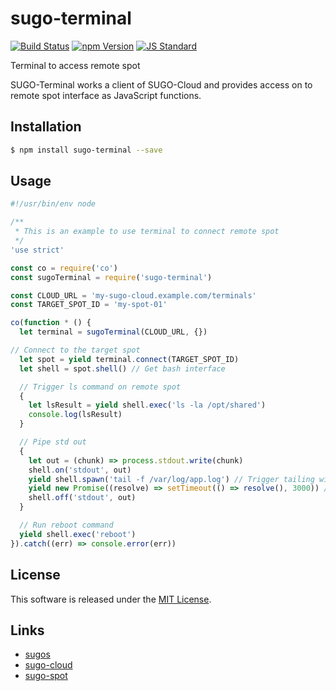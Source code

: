 sugo-terminal
==========

<!---
This file is generated by ape-tmpl. Do not update manually.
--->

<!-- Badge Start -->
<a name="badges"></a>

[![Build Status][bd_travis_com_shield_url]][bd_travis_com_url]
[![npm Version][bd_npm_shield_url]][bd_npm_url]
[![JS Standard][bd_standard_shield_url]][bd_standard_url]

[bd_repo_url]: https://github.com/realglobe-Inc/sugo-terminal
[bd_travis_url]: http://travis-ci.org/realglobe-Inc/sugo-terminal
[bd_travis_shield_url]: http://img.shields.io/travis/realglobe-Inc/sugo-terminal.svg?style=flat
[bd_travis_com_url]: http://travis-ci.com/realglobe-Inc/sugo-terminal
[bd_travis_com_shield_url]: https://api.travis-ci.com/realglobe-Inc/sugo-terminal.svg?token=aeFzCpBZebyaRijpCFmm
[bd_license_url]: https://github.com/realglobe-Inc/sugo-terminal/blob/master/LICENSE
[bd_codeclimate_url]: http://codeclimate.com/github/realglobe-Inc/sugo-terminal
[bd_codeclimate_shield_url]: http://img.shields.io/codeclimate/github/realglobe-Inc/sugo-terminal.svg?style=flat
[bd_codeclimate_coverage_shield_url]: http://img.shields.io/codeclimate/coverage/github/realglobe-Inc/sugo-terminal.svg?style=flat
[bd_gemnasium_url]: https://gemnasium.com/realglobe-Inc/sugo-terminal
[bd_gemnasium_shield_url]: https://gemnasium.com/realglobe-Inc/sugo-terminal.svg
[bd_npm_url]: http://www.npmjs.org/package/sugo-terminal
[bd_npm_shield_url]: http://img.shields.io/npm/v/sugo-terminal.svg?style=flat
[bd_standard_url]: http://standardjs.com/
[bd_standard_shield_url]: https://img.shields.io/badge/code%20style-standard-brightgreen.svg

<!-- Badge End -->


<!-- Description Start -->
<a name="description"></a>

Terminal to access remote spot

<!-- Description End -->


<!-- Overview Start -->
<a name="overview"></a>


SUGO-Terminal works a client of SUGO-Cloud and provides access on to remote spot interface as JavaScript functions.
 

<!-- Overview End -->


<!-- Sections Start -->
<a name="sections"></a>

<!-- Section from "doc/guides/01.Installation.md.hbs" Start -->

<a name="section-doc-guides-01-installation-md"></a>
Installation
-----

```bash
$ npm install sugo-terminal --save
```


<!-- Section from "doc/guides/01.Installation.md.hbs" End -->

<!-- Section from "doc/guides/02.Usage.md.hbs" Start -->

<a name="section-doc-guides-02-usage-md"></a>
Usage
---------

```javascript
#!/usr/bin/env node

/**
 * This is an example to use terminal to connect remote spot
 */
'use strict'

const co = require('co')
const sugoTerminal = require('sugo-terminal')

const CLOUD_URL = 'my-sugo-cloud.example.com/terminals'
const TARGET_SPOT_ID = 'my-spot-01'

co(function * () {
  let terminal = sugoTerminal(CLOUD_URL, {})

// Connect to the target spot
  let spot = yield terminal.connect(TARGET_SPOT_ID)
  let shell = spot.shell() // Get bash interface

  // Trigger ls command on remote spot
  {
    let lsResult = yield shell.exec('ls -la /opt/shared')
    console.log(lsResult)
  }

  // Pipe std out
  {
    let out = (chunk) => process.stdout.write(chunk)
    shell.on('stdout', out)
    yield shell.spawn('tail -f /var/log/app.log') // Trigger tailing without blocking
    yield new Promise((resolve) => setTimeout(() => resolve(), 3000)) // Block for duration
    shell.off('stdout', out)
  }

  // Run reboot command
  yield shell.exec('reboot')
}).catch((err) => console.error(err))


```


<!-- Section from "doc/guides/02.Usage.md.hbs" End -->


<!-- Sections Start -->


<!-- LICENSE Start -->
<a name="license"></a>

License
-------
This software is released under the [MIT License](https://github.com/realglobe-Inc/sugo-terminal/blob/master/LICENSE).

<!-- LICENSE End -->


<!-- Links Start -->
<a name="links"></a>

Links
------

+ [sugos](https://github.com/realglobe-Inc/sugos)
+ [sugo-cloud](https://github.com/realglobe-Inc/sugo-cloud)
+ [sugo-spot](https://github.com/realglobe-Inc/sugo-spot)

<!-- Links End -->
